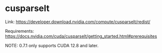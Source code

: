 # cusparselt

Link: <https://developer.download.nvidia.com/compute/cusparselt/redist/>

Requirements: <https://docs.nvidia.com/cuda/cusparselt/getting_started.html#prerequisites>

NOTE: 0.7.1 only supports CUDA 12.8 and later.